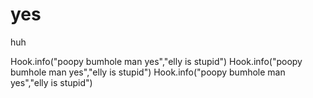 # yes
huh

Hook.info("poopy bumhole man yes","elly is stupid")
Hook.info("poopy bumhole man yes","elly is stupid")
Hook.info("poopy bumhole man yes","elly is stupid")
